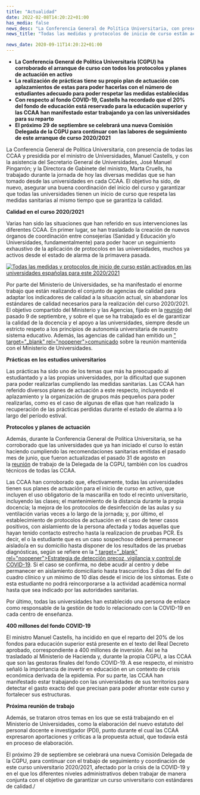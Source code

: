 ```yaml
---
title: "Actualidad"
date: 2022-02-08T14:20:22+01:00
has_media: false
news_desc: "La Conferencia General de Política Universitaria, con presencia de todas las CCAA y presidida por el ministro de Universidades, Manuel Castells, y con la asistencia del Secretario General de Universidades, José Manuel Pingarrón; y la Directora de Gabinete del ministro, Marta Cruells, ha trabajado durante la jornada de hoy las diversas medidas que se han tomado desde las universidades en cada CCAA."
news_title: "Todas las medidas y protocolos de inicio de curso están activados en las universidades españolas para este 2020/2021"

news_date: 2020-09-11T14:20:22+01:00
---
```

<ul>
<li><b>La Conferencia General de Pol&iacute;tica Universitaria (CGPU) ha corroborado el arranque de curso con todos los protocolos y planes de actuaci&oacute;n en activo</b></li>
<li><b>La realizaci&oacute;n de pr&aacute;cticas tiene su propio plan de actuaci&oacute;n con aplazamientos de estas para poder hacerlas con el n&uacute;mero de estudiantes adecuado para poder respetar las medidas establecidas</b></li>
<li><b>Con respecto al fondo COVID-19, Castells ha recordado que el 20% del fondo de educaci&oacute;n est&aacute; reservado para la educaci&oacute;n superior y las CCAA han manifestado estar trabajando ya con las universidades para su reparto</b></li>
<li><b>El pr&oacute;ximo 29 de septiembre se celebrar&aacute; una nueva Comisi&oacute;n Delegada de la CGPU para continuar con las labores de seguimiento de este arranque de curso 2020/2021</b></li>
</ul>
<p>La Conferencia General de Pol&iacute;tica Universitaria, con presencia de todas las CCAA y presidida por el ministro de Universidades, Manuel Castells, y con la asistencia del Secretario General de Universidades, Jos&eacute; Manuel Pingarr&oacute;n; y la Directora de Gabinete del ministro, Marta Cruells, ha trabajado durante la jornada de hoy las diversas medidas que se han tomado desde las universidades en cada CCAA. El objetivo ha sido, de nuevo, asegurar una buena coordinaci&oacute;n del inicio del curso y garantizar que todas las universidades tienen un inicio de curso que respeta las medidas sanitarias al mismo tiempo que se garantiza la calidad.</p>
<p><b>Calidad en el curso 2020/2021</b></p>
<p>Varias han sido las situaciones que han referido en sus intervenciones las diferentes CCAA. En primer lugar, se han trasladado la creaci&oacute;n de nuevos &oacute;rganos de coordinaci&oacute;n entre consejer&iacute;as (Sanidad y Educaci&oacute;n y/o Universidades, fundamentalmente) para poder hacer un seguimiento exhaustivo de la aplicaci&oacute;n de protocolos en las universidades, muchos ya activos desde el estado de alarma de la primavera pasada.</p>
<p><a title="Todas las medidas y protocolos de inicio de curso est&aacute;n activados en las universidades espa&ntilde;olas para este 2020/2021" href="./images/news/conferencia_general_politica_universitaria2.jpg" rel="lightbox[DetalleArticulo]"><img src="./images/news/conferencia_general_politica_universitaria2.jpg" alt="Todas las medidas y protocolos de inicio de curso est&aacute;n activados en las universidades espa&ntilde;olas para este 2020/2021" /></a></p>
<p>Por parte del Ministerio de Universidades, se ha manifestado el enorme trabajo que est&aacute;n realizando el conjunto de agencias de calidad para adaptar los indicadores de calidad a la situaci&oacute;n actual, sin abandonar los est&aacute;ndares de calidad necesarios para la realizaci&oacute;n del curso 2020/2021. El objetivo compartido del Ministerio y las Agencias, fijado en la<span>&nbsp;</span><a title="El Ministerio de Universidades, ANECA y las agencias auton&oacute;micas de calidad se re&uacute;nen de cara al inicio del curso 2020/2021" href="https://www.ciencia.gob.es/portal/site/MICINN/menuitem.edc7f2029a2be27d7010721001432ea0/?vgnextoid=06047f262e274710VgnVCM1000001d04140aRCRD&amp;vgnextchannel=7cfa38c5ad6c4610VgnVCM1000001d04140aRCRD">reuni&oacute;n</a><span>&nbsp;</span>del pasado 9 de septiembre, y sobre el que se ha trabajado es el de garantizar la calidad de la docencia y el apoyo a las universidades, siempre desde un estricto respeto a los principios de autonom&iacute;a universitaria de nuestro sistema educativo. Adem&aacute;s, las agencias de calidad han emitido un<span>&nbsp;</span><a title="Ir a 'Comunicado de la ANECA', en ventana nueva" href="http://www.aneca.es/content/download/15602/191588/file/200911_comunicado%20agencias%20calidad.</a><i class="fas fa-external-link-alt"></i>" target="_blank" rel="noopener">comunicado</a><span>&nbsp;</span>sobre la reuni&oacute;n mantenida con el Ministerio de Universidades.</p>
<p><b>Pr&aacute;cticas en los estudios universitarios</b></p>
<p>Las pr&aacute;cticas ha sido uno de los temas que m&aacute;s ha preocupado al estudiantado y a las propias universidades, por la dificultad que suponen para poder realizarlas cumpliendo las medidas sanitarias. Las CCAA han referido diversos planes de actuaci&oacute;n a este respecto, incluyendo el aplazamiento y la organizaci&oacute;n de grupos m&aacute;s peque&ntilde;os para poder realizarlas, como es el caso de algunas de ellas que han realizado la recuperaci&oacute;n de las pr&aacute;cticas perdidas durante el estado de alarma a lo largo del per&iacute;odo estival.</p>
<p><b>Protocolos y planes de actuaci&oacute;n</b></p>
<p>Adem&aacute;s, durante la Conferencia General de Pol&iacute;tica Universitaria, se ha corroborado que las universidades que ya han iniciado el curso lo est&aacute;n haciendo cumpliendo las recomendaciones sanitarias emitidas el pasado mes de junio, que fueron actualizadas el pasado 31 de agosto en la<span>&nbsp;</span><a title="Uso obligatorio de mascarillas y un nuevo protocolo ante casos positivos de COVID-19 para el nuevo curso universitario 2020/2021" href="https://www.ciencia.gob.es/portal/site/MICINN/menuitem.edc7f2029a2be27d7010721001432ea0/?vgnextoid=f968516025444710VgnVCM1000001d04140aRCRD&amp;vgnextchannel=7cfa38c5ad6c4610VgnVCM1000001d04140aRCRD">reuni&oacute;n</a><span>&nbsp;</span>de trabajo de la Delegada de la CGPU, tambi&eacute;n con los cuadros t&eacute;cnicos de todas las CCAA.</p>
<p>Las CCAA han corroborado que, efectivamente, todas las universidades tienen sus planes de actuaci&oacute;n para el inicio de curso en activo, que incluyen el uso obligatorio de la mascarilla en todo el recinto universitario, incluyendo las clases; el mantenimiento de la distancia durante la propia docencia; la mejora de los protocolos de desinfecci&oacute;n de las aulas y su ventilaci&oacute;n varias veces a lo largo de la jornada; y, por &uacute;ltimo, el establecimiento de protocolos de actuaci&oacute;n en el caso de tener casos positivos, con aislamiento de la persona afectada y todas aquellas que hayan tenido contacto estrecho hasta la realizacion de pruebas PCR. Es decir, el o la estudiante que es un caso sospechoso deber&aacute; permanecer aislado/a en su domicilio hasta disponer de los resultados de las pruebas diagn&oacute;sticas, seg&uacute;n se refiere en la<span>&nbsp;</span><a title="Ir a 'Estrategia de detecci&oacute;n precoz, vigilancia y control de COVID-19', en ventana nueva" href="https://www.mscbs.gob.es/profesionales/saludPublica/ccayes/alertasActual/nCov/documentos/COVID19_Estrategia_vigilancia_y_control_e_indicadores.</a><i class="fas fa-external-link-alt"></i>" target="_blank" rel="noopener">Estrategia de detecci&oacute;n precoz, vigilancia y control de COVID-19</a>. Si el caso se confirma, no debe acudir al centro y debe permanecer en aislamiento domiciliario hasta trascurridos 3 d&iacute;as del fin del cuadro cl&iacute;nico y un m&iacute;nimo de 10 d&iacute;as desde el inicio de los s&iacute;ntomas. Este o esta estudiante no podr&aacute; reincorporarse a la actividad acad&eacute;mica normal hasta que sea indicado por las autoridades sanitarias.</p>
<p>Por &uacute;ltimo, todas las universidades han establecido una persona de enlace como responsable de la gesti&oacute;n de todo lo relacionado con la COVID-19 en cada centro de ense&ntilde;anza.</p>
<p><b>400 millones del fondo COVID-19</b></p>
<p>El ministro Manuel Castells, ha incidido en que el reparto del 20% de los fondos para educaci&oacute;n superior est&aacute; presente en el texto del Real Decreto aprobado, correspondiente a 400 millones de inversi&oacute;n. As&iacute; se ha trasladado al Ministerio de Hacienda y, durante la propia CGPU, a las CCAA que son las gestoras finales del fondo COVID-19. A ese respecto, el ministro se&ntilde;al&oacute; la importancia de invertir en educaci&oacute;n en un contexto de crisis econ&oacute;mica derivada de la epidemia. Por su parte, las CCAA han manifestado estar trabajando con las universidades de sus territorios para detectar el gasto exacto del que precisan para poder afrontar este curso y fortalecer sus estructuras.</p>
<p><b>Pr&oacute;xima reuni&oacute;n de trabajo</b></p>
<p>Adem&aacute;s, se trataron otros temas en los que se est&aacute; trabajando en el Ministerio de Universidades, como la elaboraci&oacute;n del nuevo estatuto del personal docente e investigador (PDI), punto durante el cual las CCAA expresaron aportaciones y cr&iacute;ticas a la propuesta actual, que todav&iacute;a est&aacute; en proceso de elaboraci&oacute;n.</p>
<p>El pr&oacute;ximo 29 de septiembre se celebrar&aacute; una nueva Comisi&oacute;n Delegada de la CGPU, para continuar con el trabajo de seguimiento y coordinaci&oacute;n de este curso universitario 2020/2021, afectado por la crisis de la COVID-19 y en el que los diferentes niveles administrativos deben trabajar de manera conjunta con el objetivo de garantizar un curso universitario con est&aacute;ndares de calidad./</p>